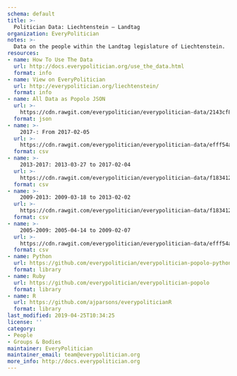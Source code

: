 ```yaml
---
schema: default
title: >-
  Politician Data: Liechtenstein — Landtag
organization: EveryPolitician
notes: >-
  Data on the people within the Landtag legislature of Liechtenstein.
resources:
- name: How To Use The Data
  url: http://docs.everypolitician.org/use_the_data.html
  format: info
- name: View on EveryPolitician
  url: http://everypolitician.org/liechtenstein/
  format: info
- name: All Data as Popolo JSON
  url: >-
    https://cdn.rawgit.com/everypolitician/everypolitician-data/2143cf888e64d68c59513b1f09c132b8634fa610/data/Liechtenstein/Landtag/ep-popolo-v1.0.json
  format: json
- name: >-
    2017-: From 2017-02-05
  url: >-
    https://cdn.rawgit.com/everypolitician/everypolitician-data/efff54a7f6c02dc2d0a99333d0ada8234c68a1ad/data/Liechtenstein/Landtag/term-2017.csv
  format: csv
- name: >-
    2013-2017: 2013-03-27 to 2017-02-04
  url: >-
    https://cdn.rawgit.com/everypolitician/everypolitician-data/f183412f49d5a457f8c12a281ca10d513889a79e/data/Liechtenstein/Landtag/term-2013.csv
  format: csv
- name: >-
    2009-2013: 2009-03-18 to 2013-02-02
  url: >-
    https://cdn.rawgit.com/everypolitician/everypolitician-data/f183412f49d5a457f8c12a281ca10d513889a79e/data/Liechtenstein/Landtag/term-2009.csv
  format: csv
- name: >-
    2005-2009: 2005-04-14 to 2009-02-07
  url: >-
    https://cdn.rawgit.com/everypolitician/everypolitician-data/efff54a7f6c02dc2d0a99333d0ada8234c68a1ad/data/Liechtenstein/Landtag/term-2005.csv
  format: csv
- name: Python
  url: https://github.com/everypolitician/everypolitician-popolo-python
  format: library
- name: Ruby
  url: https://github.com/everypolitician/everypolitician-popolo
  format: library
- name: R
  url: https://github.com/ajparsons/everypoliticianR
  format: library
last_modified: 2019-04-25T10:34:25
license: ''
category:
- People
- Groups & Bodies
maintainer: EveryPolitician
maintainer_email: team@everypolitician.org
more_info: http://docs.everypolitician.org
---
```

